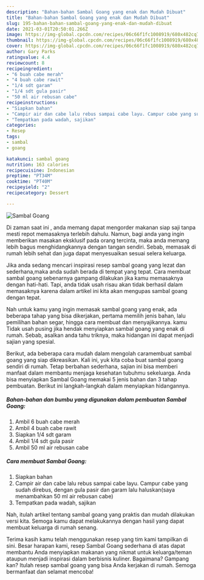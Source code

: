 ```yaml
---
description: "Bahan-bahan Sambal Goang yang enak dan Mudah Dibuat"
title: "Bahan-bahan Sambal Goang yang enak dan Mudah Dibuat"
slug: 195-bahan-bahan-sambal-goang-yang-enak-dan-mudah-dibuat
date: 2021-03-01T20:50:01.266Z
image: https://img-global.cpcdn.com/recipes/06c66f1fc1008919/680x482cq70/sambal-goang-foto-resep-utama.jpg
thumbnail: https://img-global.cpcdn.com/recipes/06c66f1fc1008919/680x482cq70/sambal-goang-foto-resep-utama.jpg
cover: https://img-global.cpcdn.com/recipes/06c66f1fc1008919/680x482cq70/sambal-goang-foto-resep-utama.jpg
author: Gary Parks
ratingvalue: 4.4
reviewcount: 8
recipeingredient:
- "6 buah cabe merah"
- "4 buah cabe rawit"
- "1/4 sdt garam"
- "1/4 sdt gula pasir"
- "50 ml air rebusan cabe"
recipeinstructions:
- "Siapkan bahan"
- "Campir air dan cabe lalu rebus sampai cabe layu. Campur cabe yang sudah direbus, dengan gula pasir dan garam lalu haluskan(saya menambahkan 50 ml air rebusan cabe)"
- "Tempatkan pada wadah, sajikan"
categories:
- Resep
tags:
- sambal
- goang

katakunci: sambal goang 
nutrition: 163 calories
recipecuisine: Indonesian
preptime: "PT34M"
cooktime: "PT40M"
recipeyield: "2"
recipecategory: Dessert

---
```



![Sambal Goang](https://img-global.cpcdn.com/recipes/06c66f1fc1008919/680x482cq70/sambal-goang-foto-resep-utama.jpg)

Di zaman  saat ini , anda memang dapat mengorder makanan siap saji tanpa mesti repot memasaknya terlebih dahulu. Namun, bagi anda yang ingin memberikan masakan eksklusif pada orang tercinta, maka anda memang lebih bagus menghidangkannya dengan tangan sendiri. Sebab, memasak di rumah lebih sehat dan juga dapat menyesuaikan sesuai selera keluarga.

Jika anda sedang mencari inspirasi resep sambal goang yang lezat dan sederhana,maka anda sudah berada di tempat yang tepat. Cara membuat sambal goang  sebenarnya gampang dilakukan jika kamu memasaknya dengan hati-hati. Tapi, anda tidak usah risau akan tidak berhasil dalam memasaknya 
karena dalam artikel ini kita akan mengupas sambal goang dengan tepat.  



Nah untuk kamu yang ingin memasak sambal goang yang enak, ada beberapa tahap yang bisa dikerjakan, pertama memilih jenis bahan, lalu pemilihan bahan segar, hingga cara membuat dan menyajikannya. kamu Tidak usah pusing jika hendak menyiapkan sambal goang yang enak di rumah. Sebab, asalkan anda  tahu triknya, maka hidangan ini dapat menjadi sajian yang spesial.

Berikut, ada beberapa cara mudah dalam mengolah caramembuat sambal goang yang siap dikreasikan. Kali ini, yuk kita coba buat sambal goang sendiri di rumah. Tetap berbahan sederhana, sajian ini bisa memberi manfaat dalam membantu menjaga kesehatan tubuhmu sekeluarga. Anda bisa menyiapkan Sambal Goang memakai 5 jenis bahan dan 3 tahap pembuatan. Berikut ini langkah-langkah dalam menyiapkan hidangannya.

<!--inarticleads1-->

##### Bahan-bahan dan bumbu yang digunakan dalam pembuatan Sambal Goang:

1. Ambil 6 buah cabe merah
1. Ambil 4 buah cabe rawit
1. Siapkan 1/4 sdt garam
1. Ambil 1/4 sdt gula pasir
1. Ambil 50 ml air rebusan cabe




<!--inarticleads2-->

##### Cara membuat Sambal Goang:

1. Siapkan bahan
1. Campir air dan cabe lalu rebus sampai cabe layu. Campur cabe yang sudah direbus, dengan gula pasir dan garam lalu haluskan(saya menambahkan 50 ml air rebusan cabe)
1. Tempatkan pada wadah, sajikan




Nah, itulah artikel tentang  sambal goang  yang praktis dan mudah dilakukan versi kita. Semoga kamu dapat melakukannya dengan hasil yang dapat membuat keluarga di rumah senang. 

Terima kasih kamu telah menggunakan resep yang tim kami tampilkan di sini. Besar harapan kami, resep  Sambal Goang sederhana di atas dapat membantu Anda menyiapkan makanan yang nikmat untuk keluarga/teman ataupun menjadi inspirasi dalam berbisnis kuliner. Bagaimana? Gampang kan? Itulah resep sambal goang yang bisa Anda kerjakan di rumah. Semoga bermanfaat dan selamat mencoba!

